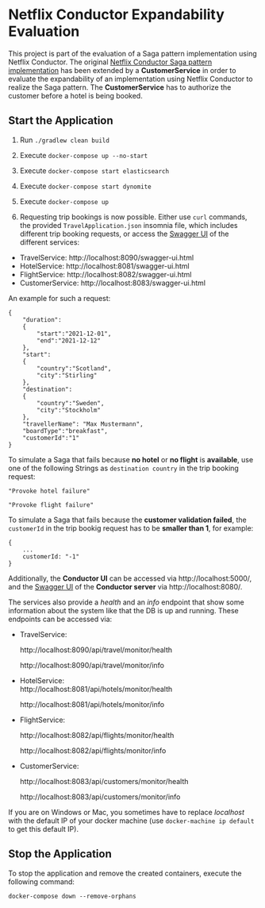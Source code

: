 # Netflix Conductor Expandability Evaluation
This project is part of the evaluation of a Saga pattern implementation using Netflix Conductor.
The original [Netflix Conductor Saga pattern implementation](https://github.com/KarolinDuerr/BA-SagaPattern/tree/master/NetflixConductor)
has been extended by a __CustomerService__ in order to evaluate the expandability of an implementation using Netflix Conductor
to realize the Saga pattern. The __CustomerService__ has to authorize the customer before a hotel is being booked.


## Start the Application

1. Run `./gradlew clean build`


2. Execute `docker-compose up --no-start`


3. Execute `docker-compose start elasticsearch`


4. Execute `docker-compose start dynomite`


5. Execute `docker-compose up`


6. Requesting trip bookings is now possible. Either use `curl` commands,
   the provided `TravelApplication.json` insomnia file, which includes different trip booking requests,
   or access the [Swagger UI](https://swagger.io/tools/swagger-ui/) of the different services:
- TravelService: http://localhost:8090/swagger-ui.html
- HotelService: http://localhost:8081/swagger-ui.html
- FlightService: http://localhost:8082/swagger-ui.html
- CustomerService: http://localhost:8083/swagger-ui.html

An example for such a request:
```
{
    "duration":
    {
        "start":"2021-12-01",
        "end":"2021-12-12"
    },
    "start":
    {
        "country":"Scotland",
        "city":"Stirling"
    },
    "destination":
    {
        "country":"Sweden",
        "city":"Stockholm"
    },
    "travellerName": "Max Mustermann",
    "boardType":"breakfast",
    "customerId":"1"
}
```

To simulate a Saga that fails because __no hotel__ or __no flight__ is __available__, use one of the following Strings
as `destination country` in the trip booking request:
```
"Provoke hotel failure"

"Provoke flight failure"
```

To simulate a Saga that fails because the __customer validation failed__, the `customerId` in the trip bookig request
has to be __smaller than 1__, for example:
```
{
    ...
    customerId: "-1"
}
```

Additionally, the __Conductor UI__ can be accessed via
http://localhost:5000/, and the [Swagger UI](https://swagger.io/tools/swagger-ui/) of the __Conductor server__ via
http://localhost:8080/.

The services also provide a *health* and an *info* endpoint that show some information about the system like
that the DB is up and running. These endpoints can be accessed via:
- TravelService:

  http://localhost:8090/api/travel/monitor/health

  http://localhost:8090/api/travel/monitor/info


- HotelService:  
  http://localhost:8081/api/hotels/monitor/health

  http://localhost:8081/api/hotels/monitor/info


- FlightService:

  http://localhost:8082/api/flights/monitor/health

  http://localhost:8082/api/flights/monitor/info


- CustomerService:

  http://localhost:8083/api/customers/monitor/health

  http://localhost:8083/api/customers/monitor/info

If you are on Windows or Mac, you sometimes have to replace _localhost_ with the default IP of your docker machine (use `docker-machine ip default` to get this default IP).

## Stop the Application

To stop the application and remove the created containers, execute the following command:
```
docker-compose down --remove-orphans
```
